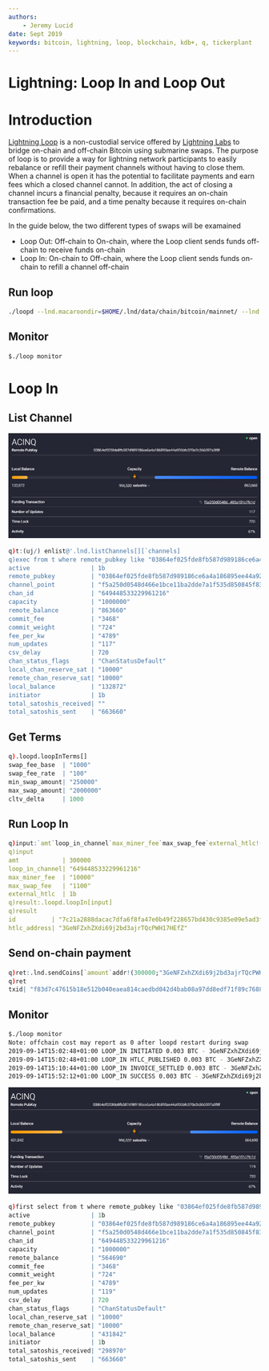 ```yaml
---
authors:
    - Jeremy Lucid
date: Sept 2019
keywords: bitcoin, lightning, loop, blockchain, kdb+, q, tickerplant
---
```

# Lightning: Loop In and Loop Out 


# Introduction

[Lightning Loop](https://github.com/lightninglabs/loop) is a non-custodial service offered by [Lightning Labs](https://lightning.engineering/) to bridge on-chain and off-chain Bitcoin using submarine swaps. The purpose of
loop is to provide a way for lightning network participants to easily rebalance or refill their payment channels
without having to close them. When a channel is open it has the potential to facilitate payments and earn fees which
a closed channel cannot. In addition, the act of closing a channel incurs a financial penalty, because it requires
an on-chain transaction fee be paid, and a time penalty because it requires on-chain confirmations. 

In the guide below, the two different types of swaps will be examained 

* Loop Out: Off-chain to On-chain, where the Loop client sends funds off-chain to receive funds on-chain
* Loop In: On-chain to Off-chain, where the Loop client sends funds on-chain to refill a channel off-chain


## Run loop

```bash
./loopd --lnd.macaroondir=$HOME/.lnd/data/chain/bitcoin/mainnet/ --lnd.host=xxx.xxx.xxx.xx:10010 --lnd.tlspath=$HOME/.lnd/tls.cert --restlisten=xxx.xxx.xxx.xx:8081 --network=mainnet
```


## Monitor


```bash
$./loop monitor
```

# Loop In

## List Channel

![](ChannelBeforeLoop.png)


```q
q)t:(uj/) enlist@'.lnd.listChannels[][`channels]
q)exec from t where remote_pubkey like "03864ef025fde8fb587d989186ce6a4a186895ee44a926bfc370e2c366597a3f8f", remote_balance like "863660"
active                 | 1b
remote_pubkey          | "03864ef025fde8fb587d989186ce6a4a186895ee44a926bfc370e2c366597a3f8f"
channel_point          | "f5a250d0548d466e1bce11ba2dde7a1f535d850845f83b85ec2485a101c7fc1d:0"
chan_id                | "649448533229961216"
capacity               | "1000000"
remote_balance         | "863660"
commit_fee             | "3468"
commit_weight          | "724"
fee_per_kw             | "4789"
num_updates            | "117"
csv_delay              | 720
chan_status_flags      | "ChanStatusDefault"
local_chan_reserve_sat | "10000"
remote_chan_reserve_sat| "10000"
local_balance          | "132872"
initiator              | 1b
total_satoshis_received| ""
total_satoshis_sent    | "663660"
```

## Get Terms

```q
q).loopd.loopInTerms[]
swap_fee_base  | "1000"
swap_fee_rate  | "100"
min_swap_amount| "250000"
max_swap_amount| "2000000"
cltv_delta     | 1000
```

## Run Loop In

```q
q)input:`amt`loop_in_channel`max_miner_fee`max_swap_fee`external_htlc!(300000;"649448533229961216";"10000";"1100";1b)
q)input
amt            | 300000
loop_in_channel| "649448533229961216"
max_miner_fee  | "10000"
max_swap_fee   | "1100"
external_htlc  | 1b
q)result:.loopd.loopIn[input]
q)result
id          | "7c21a2888dacac7dfa6f8fa47e0b49f228657bd430c9385e09e5ad3fb63a299b"
htlc_address| "3GeNFZxhZXdi69j2bd3ajrTQcPWH17HEfZ"
```

## Send on-chain payment

```q
q)ret:.lnd.sendCoins[`amount`addr!(300000;"3GeNFZxhZXdi69j2bd3ajrTQcPWH17HEfZ")]
q)ret
txid| "f83d7c47615b18e512b040eaea814caedbd042d4bab08a97dd8edf71f89c7688"
```

## Monitor

```bash
$./loop monitor
Note: offchain cost may report as 0 after loopd restart during swap
2019-09-14T15:02:48+01:00 LOOP_IN INITIATED 0.003 BTC - 3GeNFZxhZXdi69j2bd3ajrTQ                                                                                         cPWH17HEfZ
2019-09-14T15:02:48+01:00 LOOP_IN HTLC_PUBLISHED 0.003 BTC - 3GeNFZxhZXdi69j2bd3                                                                                         ajrTQcPWH17HEfZ
2019-09-14T15:10:44+01:00 LOOP_IN INVOICE_SETTLED 0.003 BTC - 3GeNFZxhZXdi69j2bd3ajrTQcPWH17HEfZ (cost: server -298970, onchain 0, offchain 0)
2019-09-14T15:52:12+01:00 LOOP_IN SUCCESS 0.003 BTC - 3GeNFZxhZXdi69j2bd3ajrTQcPWH17HEfZ (cost: server 1030, onchain 0, offchain 0)
```


![](ChannelAfterLoop.png)



```q
q)first select from t where remote_pubkey like "03864ef025fde8fb587d989186ce6a4a186895ee44a926bfc370e2c366597a3f8f", remote_balance like "564690"
active                 | 1b
remote_pubkey          | "03864ef025fde8fb587d989186ce6a4a186895ee44a926bfc370e2c366597a3f8f"
channel_point          | "f5a250d0548d466e1bce11ba2dde7a1f535d850845f83b85ec2485a101c7fc1d:0"
chan_id                | "649448533229961216"
capacity               | "1000000"
remote_balance         | "564690"
commit_fee             | "3468"
commit_weight          | "724"
fee_per_kw             | "4789"
num_updates            | "119"
csv_delay              | 720
chan_status_flags      | "ChanStatusDefault"
local_chan_reserve_sat | "10000"
remote_chan_reserve_sat| "10000"
local_balance          | "431842"
initiator              | 1b
total_satoshis_received| "298970"
total_satoshis_sent    | "663660"
```

